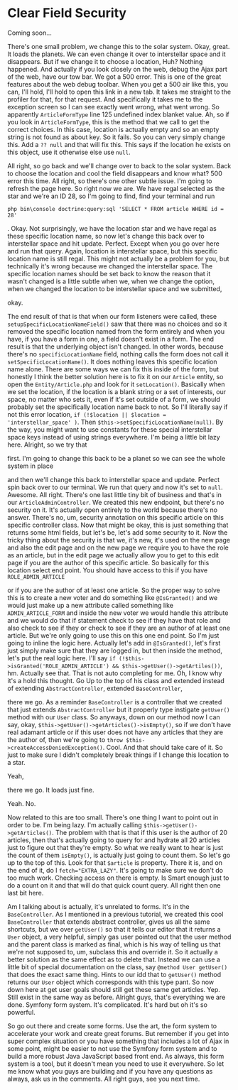 # Clear Field Security

Coming soon...

There's one small problem, we change this to the solar system. Okay, great. It loads
the planets. We can even change it over to interstellar space and it disappears. But
if we change it to choose a location, Huh? Nothing happened. And actually if you look
closely on the web, debug the Ajax part of the web, have our tow bar. We got a 500
error. This is one of the great features about the web debug toolbar. When you get a
500 air like this, you can, I'll hold, I'll hold to open this link in a new tab. It
takes me straight to the profiler for that, for that request. And specifically it
takes me to the exception screen so I can see exactly went wrong, what went wrong. So
apparently `ArticleFormType` line 125 undefined index blanket value. Ah, so if you
look in `ArticleFormType`, this is the method that we call to get the correct
choices. In this case, location is actually empty and so an empty string is not found
as about key. So it fails. So you can very simply change this. Add a `?? null`
and that will fix this. This says if the location he exists on this object, use it 
otherwise else use `null`.

All right, so go back and we'll change over to back to the solar system. Back to
choose the location and cool the field disappears and know what? 500 error this time.
All right, so there's one other subtle issue. I'm going to refresh the page here. So
right now we are. We have regal selected as the star and we're an ID 28, so I'm going
to find, find your terminal and run 

```terminal
php bin\console doctrine:query:sql 'SELECT * FROM article WHERE id = 28'
```

. Okay. Not surprisingly, we have the location star
and we have regal as these specific location name, so now let's change this back over
to interstellar space and hit update. Perfect. Except when you go over here and run
that query. Again, location is interstellar space, but this specific location name is
still regal. This might not actually be a problem for you, but technically it's wrong
because we changed the interstellar space. The specific location names should be set
back to know the reason that it wasn't changed is a little subtle when we, when we
change the option, when we changed the location to be interstellar space and we
submitted,

okay.

The end result of that is that when our form listeners were called, these 
`setupSpecificLocationNameField()` saw that there was no choices and so it removed the
specific location named from the form entirely and when you have, if you have a form
in one, a field doesn't exist in a form. The end result is that the underlying object
isn't changed. In other words, because there's no `specificLocationName` field,
nothing calls the form does not call it `setSpecificLocationName()`. It does nothing
leaves this specific location name alone. There are some ways we can fix this inside
of the form, but honestly I think the better solution here is to fix it on our
`Article` entity, so open the `Entity/Article.php` and look for it `setLocation()`. Basically
when we set the location, if the location is a blank string or a set of interests,
our space, no matter who sets it, even if it's set outside of a form, we should
probably set the specifically location name back to not. So I'll literally say if not
this error location, `if (!$location || $location = 'interstellar_space' )`. Then
`$this->setSpecificLocationName(null)`. By the way, you might want to use constants for
these special interstellar space keys instead of using strings everywhere. I'm being
a little bit lazy here. Alright, so we try that

first. I'm going to change this back to be a planet so we can see the whole system in
place

and then we'll change this back to interstellar space and update. Perfect spin back
over to our terminal. We run that query and now it's set to `null`. Awesome. All right.
There's one last little tiny bit of business and that's in our `ArticleAdminController`.
We created this new endpoint, but there's no security on it. It's
actually open entirely to the world because there's no answer. There's no, um,
security annotation on this specific article on this specific controller class. Now
that might be okay, this is just something that returns some html fields, but let's
be, let's add some security to it. Now the tricky thing about the security is that
we, it's new, it's used on the new page and also the edit page and on the new page we
require you to have the role as an article, but in the edit page we actually allow
you to get to this edit page if you are the author of this specific article. So
basically for this location select end point. You should have access to this if you
have `ROLE_ADMIN_ARTICLE`

or if you are the author of at least one article. So the proper way to solve this is
to create a new voter and do something like `@IsGranted()` and we would just make up a
new attribute called something like `ADMIN_ARTICLE_FORM` and inside the new voter we
would handle this attribute and we would do that if statement check to see if they
have that role and also check to see if they or check to see if they are an author of
at least one article. But we're only going to use this on this one end point. So I'm
just going to inline the logic here. Actually let's add in `@IsGranted()`, let's first
just simply make sure that they are logged in, but then inside the method, let's put
the real logic here. I'll say 
`if (!$this->isGranted('ROLE_ADMIN_ARTICLE') && $this->getUser()->getArtiles())`, 
hm. Actually see that. That is not auto completing for
me. Oh, I know why it's a hold this thought. Go Up to the top of his class and
extended instead of extending `AbstractController`, extended `BaseController`,

there we go. As a reminder `BaseController` is a controller that we created that just
extends `AbstractController` but it properly type instigate `getUser()` method with our `User`
class. So anyways, down on our method now I can say, okay, 
`$this->getUser()->getArticles()->isEmpty()`, so if we don't have real adamant article or if this user does not
have any articles that they are the author of, then we're going to 
`throw $this->createAccessDeniedException()`. Cool. And that should take care of it. So just
to make sure I didn't completely break things if I change this location to a star.

Yeah,

there we go. It loads just fine.

Yeah. No.

Now related to this are too small. There's one thing I want to point out in order to
be. I'm being lazy. I'm actually calling `$this->getUser()->getArticles()`. The
problem with that is that if this user is the author of 20 articles, then that's
actually going to query for and hydrate all 20 articles just to figure out that
they're empty. So what we really want to hear is just the count of them `isEmpty()`, is
actually just going to count them. So let's go up to the top of this. Look for that
`$article` is property. There it is, and on the end of it, do I `fetch="EXTRA_LAZY"`. It's
going to make sure we don't do too much work. Checking access on there is empty. Is
Smart enough just to do a count on it and that will do that quick count query. All
right then one last bit here.

Am I talking about is actually, it's unrelated to forms. It's in the 
`BaseController`. As I mentioned in a previous tutorial, we created this cool 
`BaseController` that extends abstract controller, gives us all the same shortcuts, 
but we over `getUser()` so that it tells our editor that it returns a `User` object, a very
helpful, simply gas user pointed out that the user method and the parent class is
marked as final, which is his way of telling us that we're not supposed to, um,
subclass this and override it. So it actually a better solution as the same effect as
to delete that. Instead we can use a little bit of special documentation on the
class, say `@method User getUser()` that does the exact same thing. Hints to our
idd that to `getUser()` method returns our `User` object which corresponds with this type
pant. So now down here at get user goals should still get these same get articles.
Yep. Still exist in the same way as before. Alright guys, that's everything we are
done. Symfony form system. It's complicated. It's hard but oh it's so powerful.

So go out there and create some forms. Use the art, the form system to accelerate
your work and create great forums. But remember if you get into super complex
situation or you have something that includes a lot of Ajax in some point, might be
easier to not use the Symfony form system and to build a more robust Java JavaScript
based front end. As always, this form system is a tool, but it doesn't mean you need
to use it everywhere. So let me know what you guys are building and if you have any
questions as always, ask us in the comments. All right guys, see you next time.